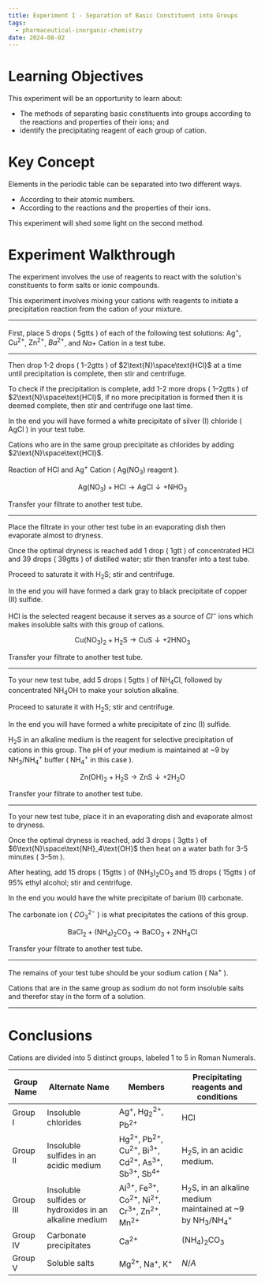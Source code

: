 ```yaml
---
title: Experiment I - Separation of Basic Constituent into Groups
tags:
  - pharmaceutical-inorganic-chemistry
date: 2024-08-02
---
```

# Learning Objectives
This experiment will be an opportunity to learn about:
- The methods of separating basic constituents into groups according to the reactions and properties of their ions; and
- identify the precipitating reagent of each group of cation.
# Key Concept
Elements in the periodic table can be separated into two different ways.
- According to their atomic numbers.
- According to the reactions and the properties of their ions.

This experiment will shed some light on the second method.
# Experiment Walkthrough
The experiment involves the use of reagents to react with the solution's constituents to form salts or ionic compounds.

This experiment involves mixing your cations with reagents  to initiate a precipitation reaction from the cation of your mixture. 

---

First, place 5 drops ( $5\text{gtts}$ ) of each of the following test solutions: $\text{Ag}^{+}$, $\text{Cu}^{2+}$, $\text{Zn}^{2+}$, ${Ba}^{2+}$, and ${Na+}$ Cation in a test tube.

---

Then drop 1-2 drops ( $1–2\text{gtts}$ ) of $2\text{N}\space\text{HCl}$ at a time until precipitation is complete, then stir and centrifuge. 

To check if the precipitation is complete, add 1-2 more drops ( $1–2\text{gtts}$ ) of $2\text{N}\space\text{HCl}$, if no more precipitation is formed then it is deemed complete, then stir and centrifuge one last time.

In the end you will have formed a white precipitate of silver (I) chloride ( $\text{AgCl}$ ) in your test tube. 

Cations who are in the same group precipitate as chlorides by adding $2\text{N}\space\text{HCl}$.

Reaction of $\text{HCl}$ and $\text{Ag}^{+}$ Cation ( $\text{Ag}\left(\text{NO}_3\right)$ reagent ).

$$\text{Ag}\left(\text{NO}_3\right)+\text{HCl}\longrightarrow\text{AgCl}\downarrow+\text{NHO}_3$$

Transfer your filtrate to another test tube.

---

Place the filtrate in your other test tube in an evaporating dish then evaporate almost to dryness. 

Once the optimal dryness is reached add 1 drop ( $1\text{gtt}$ ) of concentrated $\text{HCl}$ and 39 drops ( $39\text{gtts}$ ) of distilled water; stir then transfer into a test tube. 

Proceed to saturate it with $\text{H}_2\text{S}$; stir and centrifuge. 

In the end you will have formed a dark gray to black precipitate of copper (II) sulfide.

$\text{HCl}$ is the selected reagent because it serves as a source of $Cl^-$ ions which makes insoluble salts with this group of cations.

$$\text{Cu}\left(\text{NO}_3\right)_2+\text{H}_2\text{S}\longrightarrow\text{CuS}\downarrow+2\text{H}\text{NO}_3$$

Transfer your filtrate to another test tube.

---

To your new test tube, add 5 drops ( $5\text{gtts}$ ) of $\text{NH}_4\text{Cl}$, followed by concentrated $\text{NH}_4\text{OH}$ to make your solution alkaline.

Proceed to saturate it with $\text{H}_2\text{S}$; stir and centrifuge. 

In the end you will have formed a white precipitate of zinc (I) sulfide.

$\text{H}_2\text{S}$ in an alkaline medium is the reagent for selective precipitation of cations in this group. The pH of your medium is maintained at ~9 by $\text{NH}_3$/$\text{NH}_4^{+}$ buffer ( $\text{NH}_4^{+}$ in this case ).

$$\text{Zn}(\text{OH})_2+\text{H}_2\text{S}\longrightarrow\text{ZnS}\downarrow+2\text{H}_2\text{O}$$

Transfer your filtrate to another test tube.

---

To your new test tube, place it in an evaporating dish and evaporate almost to dryness.

Once the optimal dryness is reached, add 3 drops ( $3\text{gtts}$ ) of $6\text{N}\space\text{NH}_4\text{OH}$ then heat on a water bath for 3-5 minutes ( $3–5\text{m}$ ).

After heating, add 15 drops ( $15\text{gtts}$ ) of $(\text{NH}_3)_2\text{CO}_3$ and 15 drops ( $15\text{gtts}$ ) of $95\%$ ethyl alcohol; stir and centrifuge.

In the end you would have the white precipitate of barium (II) carbonate.

The carbonate ion ( $CO_3^{2-}$ ) is what precipitates the cations of this group.

$$\text{BaCl}_2+(\text{NH}_4)_2\text{CO}_3\longrightarrow\text{BaCO}_3+2\text{NH}_4\text{Cl}$$

Transfer your filtrate to another test tube.

---

The remains of your test tube should be your sodium cation ( $\text{Na}^{+}$ ).

Cations that are in the same group as sodium do not form insoluble salts and therefor stay in the form of a solution.

---
# Conclusions
Cations are divided into 5 distinct groups, labeled 1 to 5 in Roman Numerals.

| Group Name | Alternate Name                                         | Members                                                                                                                                        | Precipitating reagents and conditions                                                           |
| ---------- | ------------------------------------------------------ | ---------------------------------------------------------------------------------------------------------------------------------------------- | ----------------------------------------------------------------------------------------------- |
| Group I    | Insoluble chlorides                                    | $\text{Ag}^{+}$, $\text{Hg}_2^{2+}$, $\text{Pb}^{2+}$                                                                                          | $\text{HCl}$                                                                                    |
| Group II   | Insoluble sulfides in an acidic medium                 | $\text{Hg}^{2+}$, $\text{Pb}^{2+}$, $\text{Cu}^{2+}$, $\text{Bi}^{3+}$, $\text{Cd}^{2+}$, $\text{As}^{3+}$, $\text{Sb}^{3+}$, $\text{Sb}^{4+}$ | $\text{H}_2\text{S}$, in an acidic medium.                                                      |
| Group III  | Insoluble sulfides or hydroxides in an alkaline medium | $\text{Al}^{3+}$, $\text{Fe}^{3+}$, $\text{Co}^{2+}$, $\text{Ni}^{2+}$, $\text{Cr}^{3+}$, $\text{Zn}^{2+}$, $\text{Mn}^{2+}$                   | $\text{H}_2\text{S}$, in an alkaline medium maintained at ~9 by $\text{NH}_3$/$\text{NH}_4^{+}$ |
| Group IV   | Carbonate precipitates                                 | $\text{Ca}^{2+}$                                                                                                                               | $(\text{NH}_4)_2\text{CO}_3$                                                                    |
| Group V    | Soluble salts                                          | $\text{Mg}^{2+}$, $\text{Na}^{+}$, $\text{K}^{+}$                                                                                              | $N/A$                                                                                           |
